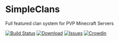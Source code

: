 SimpleClans
==========

Full featured clan system for PVP Minecraft Servers

[![Build Status](https://travis-ci.org/marcelo-mason/SimpleClans.svg)](https://travis-ci.org/marcelo-mason/SimpleClans)
[![Download](https://img.shields.io/badge/snapshot-download-blue.svg)](https://github.com/marcelo-mason/SimpleClans/releases)
[![Issues](https://img.shields.io/github/issues/marcelo-mason/SimpleClans.svg)](https://github.com/marcelo-mason/SimpleClans/issues)
[![Crowdin](https://badges.crowdin.net/simpleclans/localized.svg)](https://crowdin.com/project/simpleclans)
